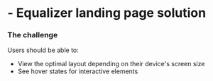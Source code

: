 # - Equalizer landing page solution

### The challenge

Users should be able to:

- View the optimal layout depending on their device's screen size
- See hover states for interactive elements

